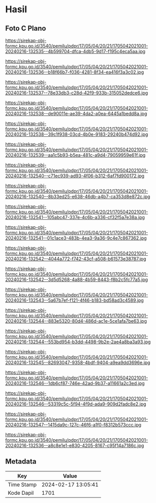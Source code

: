 # Hasil

## Foto C Plano

https://sirekap-obj-formc.kpu.go.id/3540/pemilu/pdpr/17/05/04/20/21/1705042021001-20240216-132535--4b599704-dfca-4db5-9d17-f195c4eca5aa.jpg

https://sirekap-obj-formc.kpu.go.id/3540/pemilu/pdpr/17/05/04/20/21/1705042021001-20240216-132536--b18f66b7-f036-4281-8f34-ea416f3a3c02.jpg

https://sirekap-obj-formc.kpu.go.id/3540/pemilu/pdpr/17/05/04/20/21/1705042021001-20240216-132537--78e33db3-c28d-42f9-933b-315052dedce6.jpg

https://sirekap-obj-formc.kpu.go.id/3540/pemilu/pdpr/17/05/04/20/21/1705042021001-20240216-132538--de90011e-ae39-4da2-a0ea-6445a1bedd8a.jpg

https://sirekap-obj-formc.kpu.go.id/3540/pemilu/pdpr/17/05/04/20/21/1705042021001-20240216-132538--39c1f938-03cd-4b0e-9183-29240b474d92.jpg

https://sirekap-obj-formc.kpu.go.id/3540/pemilu/pdpr/17/05/04/20/21/1705042021001-20240216-132539--aa1c5b93-b5ea-481c-a9d4-79059959e61f.jpg

https://sirekap-obj-formc.kpu.go.id/3540/pemilu/pdpr/17/05/04/20/21/1705042021001-20240216-132540--c71ec939-ad93-4f06-b312-6af7fd900172.jpg

https://sirekap-obj-formc.kpu.go.id/3540/pemilu/pdpr/17/05/04/20/21/1705042021001-20240216-132540--8b33ed25-e638-46db-a4b7-ca353d8e872c.jpg

https://sirekap-obj-formc.kpu.go.id/3540/pemilu/pdpr/17/05/04/20/21/1705042021001-20240216-132541--105abc47-337e-4c6b-a336-cf32f5a7e38a.jpg

https://sirekap-obj-formc.kpu.go.id/3540/pemilu/pdpr/17/05/04/20/21/1705042021001-20240216-132541--01c1ace3-483b-4ea3-9a36-9c4e7c867362.jpg

https://sirekap-obj-formc.kpu.go.id/3540/pemilu/pdpr/17/05/04/20/21/1705042021001-20240216-132542--4044a772-f742-43cf-a508-b61573e38787.jpg

https://sirekap-obj-formc.kpu.go.id/3540/pemilu/pdpr/17/05/04/20/21/1705042021001-20240216-132542--3d5d5268-4a88-4b59-8443-f8b2c5fc77a5.jpg

https://sirekap-obj-formc.kpu.go.id/3540/pemilu/pdpr/17/05/04/20/21/1705042021001-20240216-132543--5a67b7ef-f121-4f46-b183-bd58ad3c4589.jpg

https://sirekap-obj-formc.kpu.go.id/3540/pemilu/pdpr/17/05/04/20/21/1705042021001-20240216-132544--883e5320-80d4-486d-ac1e-5ce1afa7be63.jpg

https://sirekap-obj-formc.kpu.go.id/3540/pemilu/pdpr/17/05/04/20/21/1705042021001-20240216-132544--553bd954-b3dd-4498-9b2e-2ae4a8ba3a93.jpg

https://sirekap-obj-formc.kpu.go.id/3540/pemilu/pdpr/17/05/04/20/21/1705042021001-20240216-132545--82693047-9358-4bdf-9404-a9ea9dd3696e.jpg

https://sirekap-obj-formc.kpu.go.id/3540/pemilu/pdpr/17/05/04/20/21/1705042021001-20240216-132546--1db6cf87-746e-42ad-9b37-a11661a2c3ed.jpg

https://sirekap-obj-formc.kpu.go.id/3540/pemilu/pdpr/17/05/04/20/21/1705042021001-20240216-132546--53319c5c-5f94-4f9d-ada9-909d2fadc8e2.jpg

https://sirekap-obj-formc.kpu.go.id/3540/pemilu/pdpr/17/05/04/20/21/1705042021001-20240216-132547--1415da9c-127c-46f6-a1f0-f8312b573ccc.jpg

https://sirekap-obj-formc.kpu.go.id/3540/pemilu/pdpr/17/05/04/20/21/1705042021001-20240216-132536--a8c8e1e1-e830-4205-8167-c95f14a7186c.jpg


## Metadata

| Key        | Value               |
| ---------- | ------------------- |
| Time Stamp | 2024-02-17 13:05:41 |
| Kode Dapil | 1701                |



